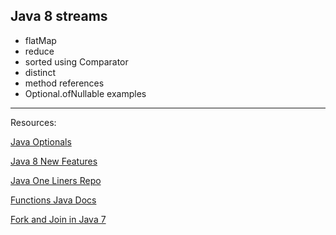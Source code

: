 ## Java 8 streams

- flatMap
- reduce
- sorted using Comparator
- distinct
- method references
- Optional.ofNullable examples


___

Resources:

[Java Optionals](https://www.baeldung.com/java-optional)

[Java 8 New Features](https://www.baeldung.com/java-8-new-features)

[Java One Liners Repo](https://github.com/aruld/java-oneliners/wiki)

[Functions Java Docs](https://docs.oracle.com/javase/8/docs/api/java/util/function/package-summary.html)

[Fork and Join in Java 7](https://www.baeldung.com/java-fork-join)